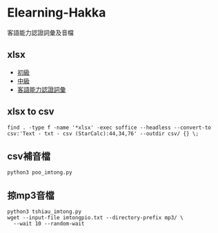 # Elearning-Hakka
客語能力認證詞彙及音檔

## xlsx
- [初級](https://elearning.hakka.gov.tw/ver2015/kaga/Kaga_QD.aspx?type=primary)
- [中級](https://elearning.hakka.gov.tw/ver2015/kaga/Kaga_QD.aspx?type=middle)
- [客語能力認證詞彙](https://wiki.hakka.gov.tw/ver2018/list.aspx)

## xlsx to csv
```
find . -type f -name '*xlsx' -exec soffice --headless --convert-to csv:'Text - txt - csv (StarCalc):44,34,76' --outdir csv/ {} \;
```

## csv補音檔
```
python3 poo_imtong.py
```

## 掠mp3音檔
```
python3 tshiau_imtong.py
wget --input-file imtongpio.txt --directory-prefix mp3/ \
  --wait 10 --random-wait
```
